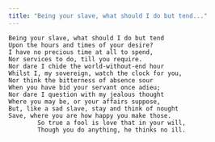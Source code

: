 ```yaml
---
title: "Being your slave, what should I do but tend..."
---
```


	Being your slave, what should I do but tend
	Upon the hours and times of your desire?
	I have no precious time at all to spend,
	Nor services to do, till you require.
	Nor dare I chide the world-without-end hour
	Whilst I, my sovereign, watch the clock for you,
	Nor think the bitterness of absence sour
	When you have bid your servant once adieu;
	Nor dare I question with my jealous thought
	Where you may be, or your affairs suppose,
	But, like a sad slave, stay and think of nought
	Save, where you are how happy you make those.
			So true a fool is love that in your will,
			Though you do anything, he thinks no ill.

